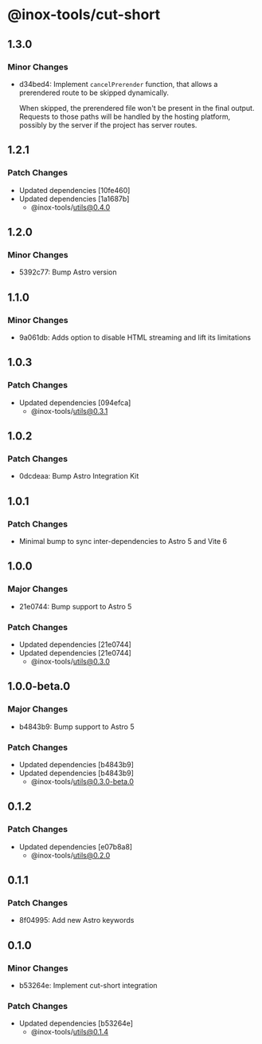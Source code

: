 # @inox-tools/cut-short

## 1.3.0

### Minor Changes

- d34bed4: Implement `cancelPrerender` function, that allows a prerendered route to be skipped dynamically.

  When skipped, the prerendered file won't be present in the final output. Requests to those paths will be handled by the hosting platform, possibly by the server if the project has server routes.

## 1.2.1

### Patch Changes

- Updated dependencies [10fe460]
- Updated dependencies [1a1687b]
  - @inox-tools/utils@0.4.0

## 1.2.0

### Minor Changes

- 5392c77: Bump Astro version

## 1.1.0

### Minor Changes

- 9a061db: Adds option to disable HTML streaming and lift its limitations

## 1.0.3

### Patch Changes

- Updated dependencies [094efca]
  - @inox-tools/utils@0.3.1

## 1.0.2

### Patch Changes

- 0dcdeaa: Bump Astro Integration Kit

## 1.0.1

### Patch Changes

- Minimal bump to sync inter-dependencies to Astro 5 and Vite 6

## 1.0.0

### Major Changes

- 21e0744: Bump support to Astro 5

### Patch Changes

- Updated dependencies [21e0744]
- Updated dependencies [21e0744]
  - @inox-tools/utils@0.3.0

## 1.0.0-beta.0

### Major Changes

- b4843b9: Bump support to Astro 5

### Patch Changes

- Updated dependencies [b4843b9]
- Updated dependencies [b4843b9]
  - @inox-tools/utils@0.3.0-beta.0

## 0.1.2

### Patch Changes

- Updated dependencies [e07b8a8]
  - @inox-tools/utils@0.2.0

## 0.1.1

### Patch Changes

- 8f04995: Add new Astro keywords

## 0.1.0

### Minor Changes

- b53264e: Implement cut-short integration

### Patch Changes

- Updated dependencies [b53264e]
  - @inox-tools/utils@0.1.4
